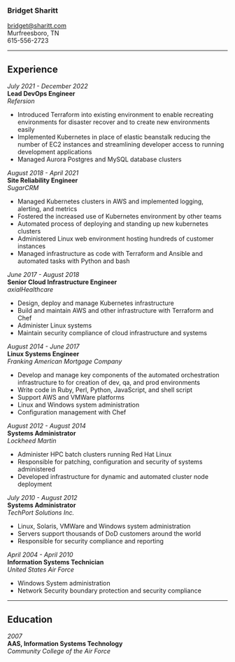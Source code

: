 ### Bridget Sharitt
bridget@sharitt.com  
Murfreesboro, TN  
615-556-2723

---

## Experience

*July 2021 - December 2022*  
**Lead DevOps Engineer**  
*Refersion*  
* Introduced Terraform into existing environment to enable recreating environments for disaster recover and to create new environments easily  
* Implemented Kubernetes in place of elastic beanstalk reducing the number of EC2 instances and streamlining developer access to running development applications  
* Managed Aurora Postgres and MySQL database clusters  

*August 2018 - April 2021*  
**Site Reliability Engineer**  
*SugarCRM*  
* Managed Kubernetes clusters in AWS and implemented logging, alerting, and metrics  
* Fostered the increased use of Kubernetes environment by other teams  
* Automated process of deploying and standing up new kubernetes clusters  
* Administered Linux web environment hosting hundreds of customer instances  
* Managed infrastructure as code with Terraform and Ansible and automated tasks with Python and bash  

*June 2017 - August 2018*  
**Senior Cloud Infrastructure Engineer**  
*axialHealthcare*  
* Design, deploy and manage Kubernetes infrastructure  
* Build and maintain AWS and other infrastructure with Terraform and Chef  
* Administer Linux systems  
* Maintain security compliance of cloud infrastructure and systems  

*August 2014 - June 2017*    
**Linux Systems Engineer**  
*Franking American Mortgage Company*  
* Develop and manage key components of the automated orchestration infrastructure to for creation of dev, qa, and prod environments  
* Write code in Ruby, Perl, Python, JavaScript, and shell script  
* Support AWS and VMWare platforms  
* Linux and Windows system administration  
* Configuration management with Chef  

*August 2012 - August 2014*  
**Systems Administrator**  
*Lockheed Martin*  
* Administer HPC batch clusters running Red Hat Linux  
* Responsible for patching, configuration and security of systems administered  
* Developed infrastructure for dynamic and automated cluster node deployment  

*July 2010 - August 2012*  
**Systems Administrator**  
*TechPort Solutions Inc.*  
* Linux, Solaris, VMWare and Windows system administration  
* Servers support thousands of DoD customers around the world  
* Responsible for security compliance and reporting  

*April 2004 - April 2010*  
**Information Systems Technician**  
*United States Air Force*  
* Windows System administration  
* Network Security boundary protection and security compliance  

---

## Education

*2007*  
**AAS, Information Systems Technology**  
*Community College of the Air Force*
